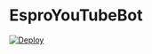 # EsproYouTubeBot


[![Deploy](https://www.herokucdn.com/deploy/button.svg)](https://heroku.com/deploy?template=https://github.com/RitikRohin/EsproYouTubeBot)
